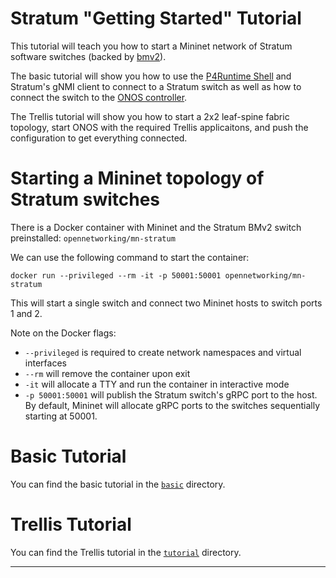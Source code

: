 # Stratum "Getting Started" Tutorial

This tutorial will teach you how to start a Mininet network of Stratum software switches (backed by [bmv2](https://github.com/p4lang/behavioral-model)).

The basic tutorial will show you how to use the [P4Runtime Shell](https://github.com/p4lang/p4runtime-shell) and Stratum's gNMI client to connect to a Stratum switch as well as how to connect the switch to the [ONOS controller](https://github.com/opennetworkinglab/onos).

The Trellis tutorial will show you how to start a 2x2 leaf-spine fabric topology, start ONOS with the required Trellis applicaitons, and push the configuration to get everything connected.

# Starting a Mininet topology of Stratum switches

There is a Docker container with Mininet and the Stratum BMv2 switch preinstalled: `opennetworking/mn-stratum`

We can use the following command to start the container:

```
docker run --privileged --rm -it -p 50001:50001 opennetworking/mn-stratum
```

This will start a single switch and connect two Mininet hosts to switch ports 1 and 2.

Note on the Docker flags:
- `--privileged` is required to create network namespaces and virtual interfaces
- `--rm` will remove the container upon exit
- `-it` will allocate a TTY and run the container in interactive mode
- `-p 50001:50001` will publish the Stratum switch's gRPC port to the host. By default, Mininet will allocate gRPC ports to the switches sequentially starting at 50001.

# Basic Tutorial

You can find the basic tutorial in the [`basic`](basic) directory.

# Trellis Tutorial

You can find the Trellis tutorial in the [`tutorial`](tutorial) directory.


---------------


